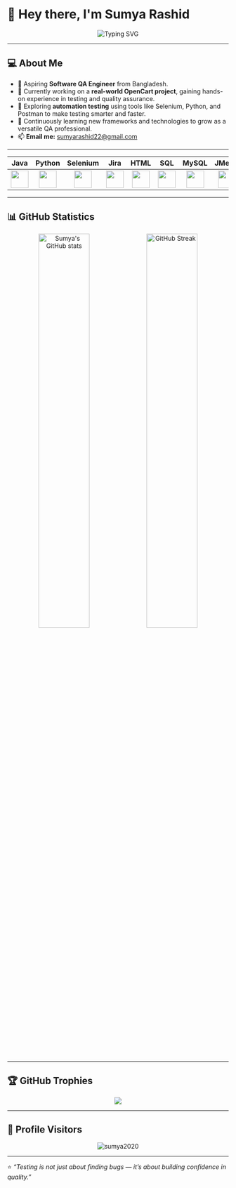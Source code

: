# 👋 Hey there, I'm Sumya Rashid  

<p align="center">
  <img src="https://readme-typing-svg.demolab.com?font=Fira+Code&size=22&pause=1000&color=00C0A3&width=480&lines=Aspiring+QA+Engineer;Passionate+about+Testing;Building+my+QA+Portfolio" alt="Typing SVG" />
</p>

---

## 💻 About Me
- 🌸 Aspiring **Software QA Engineer** from Bangladesh.  
- 🧪 Currently working on a **real-world OpenCart project**, gaining hands-on experience in testing and quality assurance.  
- 🚀 Exploring **automation testing** using tools like Selenium, Python, and Postman to make testing smarter and faster.  
- 🌱 Continuously learning new frameworks and technologies to grow as a versatile QA professional.  
- 📫 **Email me:** sumyarashid22@gmail.com  

---

| Java | Python | Selenium | Jira | HTML | SQL | MySQL | JMeter | JDBC |
|:---:|:---:|:---:|:---:|:---:|:---:|:---:|:---:|:---:|
| <img src="https://skillicons.dev/icons?i=java" width="40"/> | <img src="https://skillicons.dev/icons?i=python" width="40"/> | <img src="https://skillicons.dev/icons?i=selenium" width="40"/> | <img src="https://skillicons.dev/icons?i=jira" width="40"/> | <img src="https://skillicons.dev/icons?i=html" width="40"/> | <img src="https://skillicons.dev/icons?i=sql" width="40"/> | <img src="https://skillicons.dev/icons?i=mysql" width="40"/> | <img src="https://skillicons.dev/icons?i=jmeter" width="40"/> | JDBC |

---

## 📊 GitHub Statistics  

<p align="center">
  <img src="https://github-readme-stats.vercel.app/api?username=sumya2020&show_icons=true&theme=radical" alt="Sumya's GitHub stats" width="48%">
  <img src="https://github-readme-streak-stats.herokuapp.com/?user=sumya2020&theme=radical" alt="GitHub Streak" width="48%">
</p>

---

## 🏆 GitHub Trophies  

<p align="center">
  <img src="https://github-profile-trophy.vercel.app/?username=sumya2020&theme=dracula&no-frame=true&margin-w=10" />
</p>

---

## 👀 Profile Visitors  

<p align="center">
  <img src="https://komarev.com/ghpvc/?username=sumya2020&label=Profile%20Views&color=0e75b6&style=flat" alt="sumya2020" />
</p>

---

⭐ *“Testing is not just about finding bugs — it’s about building confidence in quality.”*
